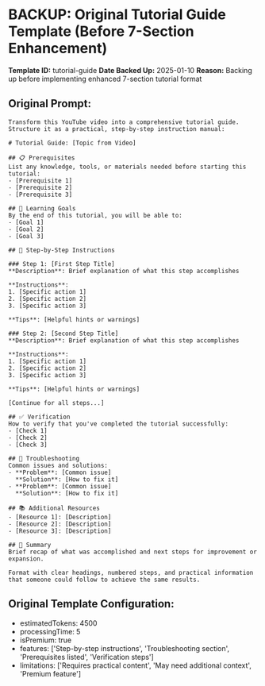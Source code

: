# BACKUP: Original Tutorial Guide Template (Before 7-Section Enhancement)

**Template ID:** tutorial-guide
**Date Backed Up:** 2025-01-10
**Reason:** Backing up before implementing enhanced 7-section tutorial format

## Original Prompt:

```
Transform this YouTube video into a comprehensive tutorial guide. Structure it as a practical, step-by-step instruction manual:

# Tutorial Guide: [Topic from Video]

## 📋 Prerequisites
List any knowledge, tools, or materials needed before starting this tutorial:
- [Prerequisite 1]
- [Prerequisite 2]
- [Prerequisite 3]

## 🎯 Learning Goals
By the end of this tutorial, you will be able to:
- [Goal 1]
- [Goal 2]
- [Goal 3]

## 📝 Step-by-Step Instructions

### Step 1: [First Step Title]
**Description**: Brief explanation of what this step accomplishes

**Instructions**:
1. [Specific action 1]
2. [Specific action 2]
3. [Specific action 3]

**Tips**: [Helpful hints or warnings]

### Step 2: [Second Step Title]
**Description**: Brief explanation of what this step accomplishes

**Instructions**:
1. [Specific action 1]
2. [Specific action 2]
3. [Specific action 3]

**Tips**: [Helpful hints or warnings]

[Continue for all steps...]

## ✅ Verification
How to verify that you've completed the tutorial successfully:
- [Check 1]
- [Check 2]
- [Check 3]

## 🔧 Troubleshooting
Common issues and solutions:
- **Problem**: [Common issue]
  **Solution**: [How to fix it]
- **Problem**: [Common issue]
  **Solution**: [How to fix it]

## 📚 Additional Resources
- [Resource 1]: [Description]
- [Resource 2]: [Description]
- [Resource 3]: [Description]

## 🎉 Summary
Brief recap of what was accomplished and next steps for improvement or expansion.

Format with clear headings, numbered steps, and practical information that someone could follow to achieve the same results.
```

## Original Template Configuration:
- estimatedTokens: 4500
- processingTime: 5
- isPremium: true
- features: ['Step-by-step instructions', 'Troubleshooting section', 'Prerequisites listed', 'Verification steps']
- limitations: ['Requires practical content', 'May need additional context', 'Premium feature']